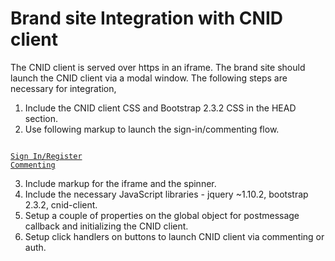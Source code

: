 Brand site Integration with CNID client
=======================================

The CNID client is served over https in an iframe. The brand site should launch the CNID client via a modal window. The following steps are necessary for integration,


1. Include the CNID client CSS and Bootstrap 2.3.2 CSS in the HEAD section.
2. Use following markup to launch the sign-in/commenting flow.

<pre><code>
<a id="authlocal" href="#myModal" role="button" class="btn" data-toggle="modal">Sign In/Register</a>
<a id="commentinglocal" href="#myModal" role="button" class="btn" data-toggle="modal">Commenting</a>
</code></pre>

3. Include markup for the iframe and the spinner.
4. Include the necessary JavaScript libraries - jquery ~1.10.2, bootstrap 2.3.2, cnid-client.
5. Setup a couple of properties on the global object for postmessage callback and initializing the CNID client.
6. Setup click handlers on buttons to launch CNID client via commenting or auth.
